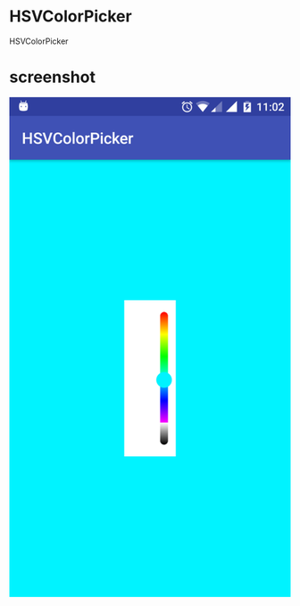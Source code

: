 # HSVColorPicker
HSVColorPicker

# screenshot

![](https://github.com/Kagami-src/HSVColorPicker/raw/master/screenshot/Screenshot.png)

